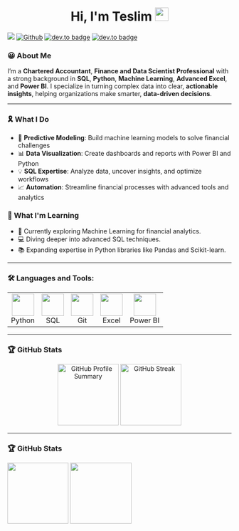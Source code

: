 <h1 align="center">Hi, I'm Teslim <img src="https://media.giphy.com/media/hvRJCLFzcasrR4ia7z/giphy.gif" width="30px"></h1>

![](https://visitor-badge.laobi.icu/badge?page_id=TeslimAdeyanju.TeslimAdeyanju) [![Github](https://img.shields.io/github/followers/TeslimAdeyanju?label=Follow&style=social)](https://github.com/TeslimAdeyanju) [![dev.to badge](https://img.shields.io/badge/-TeslimAdeyanju-%230177B5?style=flat&logo=linkedin)](https://www.linkedin.com/in/adeyanjuteslimuthman/) [![dev.to badge](https://img.shields.io/badge/-TeslimAdeyanju-%230177B5?style=flat&logo=stackoverflow)](https://stackoverflow.com/users/22923896/teslim) 

### 😀 About Me
I’m a **Chartered Accountant**, **Finance and Data Scientist Professional** with a strong background in **SQL**, **Python**, **Machine Learning**, **Advanced Excel**, and **Power BI**. I specialize in turning complex data into clear, **actionable insights**, helping organizations make smarter, **data-driven decisions**.


----
### 🎗️ What I Do
- 🤖 **Predictive Modeling**: Build machine learning models to solve financial challenges  
- 📊 **Data Visualization**: Create dashboards and reports with Power BI and Python  
- 💡 **SQL Expertise**: Analyze data, uncover insights, and optimize workflows  
- 📈 **Automation**: Streamline financial processes with advanced tools and analytics  


### 🚀 What I'm Learning
- 🌱 Currently exploring Machine Learning for financial analytics.
- 💻 Diving deeper into advanced SQL techniques.
- 📚 Expanding expertise in Python libraries like Pandas and Scikit-learn.


----
### 🛠️ Languages and Tools:
<table>
  <tr>
    <td align="center"><img src="https://cdn.jsdelivr.net/gh/devicons/devicon/icons/python/python-original.svg" width="50px"/><br>Python</td>
    <td align="center"><img src="https://cdn.jsdelivr.net/gh/devicons/devicon/icons/mysql/mysql-original-wordmark.svg" width="50px"/><br>SQL</td>
    <td align="center"><img src="https://cdn.jsdelivr.net/gh/devicons/devicon/icons/git/git-original.svg" width="50px"/><br>Git</td>
    <td align="center"><img src="https://img.icons8.com/color/50/000000/microsoft-excel-2019.png" width="50px"/><br>Excel</td>
    <td align="center"><img src="https://img.icons8.com/color/50/000000/power-bi.png" width="50px"/><br>Power BI</td>
  </tr>
</table>

____

### 🏆 GitHub Stats
<p align="center">
  <img height="137.3px" src="https://github-profile-summary-cards.vercel.app/api/cards/profile-details?theme=default" alt="GitHub Profile Summary"/>
  <img height="137.3px" src="https://github-readme-streak-stats.herokuapp.com/?theme=default" alt="GitHub Streak"/>
</p>


___

### 🏆 GitHub Stats
<!-- <a href="https://www.input-fields.com/"> -->
  <img height="137.3px" src="https://github-readme-stats.vercel.app/api?username=TeslimAdeyanju&hide_title=true&hide_border=true&show_icons=true&include_all_commits=true&count_private=true&line_height=21&text_color=000&icon_color=000&theme=graywhite" /><!-- wi*quL3fcV -->
  <img height="137.3px" src="https://github-readme-stats.vercel.app/api/top-langs/?username=TeslimAdeyanju&hide=html&hide_title=true&hide_border=true&layout=compact&langs_count=7&exclude_repo=comp426&text_color=000&icon_color=fff&theme=graywhite" />
<!-- </a> -->
